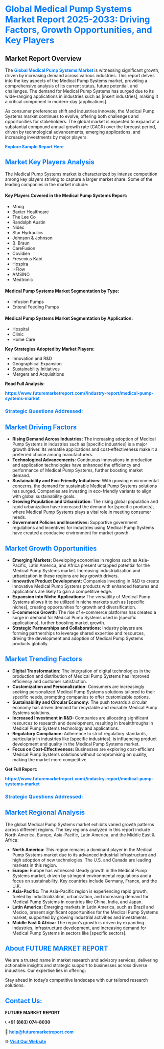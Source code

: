 <h1 style="color: #007BFF;">Global Medical Pump Systems Market Report 2025-2033: Driving Factors, Growth Opportunities, and Key Players</h1>

<section id="overview">
<h2>Market Report Overview</h2>
<p>The <a href="https://www.futuremarketreport.com//industry-report/medical-pump-systems-market" style="color: #007BFF; text-decoration: none;"><strong>Global Medical Pump Systems Market</strong></a> is witnessing significant growth, driven by increasing demand across various industries. This report delves into the key aspects of the Medical Pump Systems market, providing a comprehensive analysis of its current status, future potential, and challenges. The demand for Medical Pump Systems has surged due to its wide-ranging applications in industries such as [insert industries], making it a critical component in modern-day [applications].</p>
<p>As consumer preferences shift and industries innovate, the Medical Pump Systems market continues to evolve, offering both challenges and opportunities for stakeholders. The global market is expected to expand at a substantial compound annual growth rate (CAGR) over the forecast period, driven by technological advancements, emerging applications, and increasing investments by major players.</p>
</section>

<section id="overview">
<p><a href="https://www.futuremarketreport.com//request-sample/reportId=92211" style="color: #007BFF; text-decoration: none;"><strong>Explore Sample Report Here</strong></a></p>
</section>

<section id="key-players">
<h2 style="color: #007BFF;">Market Key Players Analysis</h2>
<p>The Medical Pump Systems market is characterized by intense competition among key players striving to capture a larger market share. Some of the leading companies in the market include:</p>
<h4>Key Players Covered in the Medical Pump Systems Report:</h4>
<ul><li>Moog</li><li>Baxter Healthcare</li><li>The Lee Co</li><li>Randolph Austin</li><li>Nidec</li><li>Star Hydraulics</li><li>Johnson &amp; Johnson</li><li>B. Braun</li><li>CareFusion</li><li>Covidien</li><li>Fresenius Kabi</li><li>Hospira</li><li>I-Flow</li><li>AMSINO</li><li>Medtronic</li></ul>
<h4>Medical Pump Systems Market Segmentation by Type:</h4>
<ul><li>Infusion Pumps</li><li>Enteral Feeding Pumps</li></ul>

<h4>Medical Pump Systems Market Segmentation by Application:</h4>
<ul><li>Hospital</li><li>Clinic</li><li>Home Care</li></ul>
<p><strong>Key Strategies Adopted by Market Players:</strong></p>
<ul>
<li>Innovation and R&D</li>
<li>Geographical Expansion</li>
<li>Sustainability Initiatives</li>
<li>Mergers and Acquisitions</li>
</ul>
</section>

<section>
<p><strong>Read Full Analysis: </strong></p><a href="https://www.futuremarketreport.com//industry-report/medical-pump-systems-market" style="color: #007BFF; text-decoration: none;"><strong>https://www.futuremarketreport.com//industry-report/medical-pump-systems-market</strong></a>
<h3 style="color: #007BFF;">Strategic Questions Addressed:</h3>
</section>

<section id="driving-factors">
<h2 style="color: #007BFF;">Market Driving Factors</h2>
<ul>
<li><strong>Rising Demand Across Industries:</strong> The increasing adoption of Medical Pump Systems in industries such as [specific industries] is a major growth driver. Its versatile applications and cost-effectiveness make it a preferred choice among manufacturers.</li>
<li><strong>Technological Advancements:</strong> Continuous innovations in production and application technologies have enhanced the efficiency and performance of Medical Pump Systems, further boosting market demand.</li>
<li><strong>Sustainability and Eco-Friendly Initiatives:</strong> With growing environmental concerns, the demand for sustainable Medical Pump Systems solutions has surged. Companies are investing in eco-friendly variants to align with global sustainability goals.</li>
<li><strong>Growing Population and Urbanization:</strong> The rising global population and rapid urbanization have increased the demand for [specific products], where Medical Pump Systems plays a vital role in meeting consumer needs.</li>
<li><strong>Government Policies and Incentives:</strong> Supportive government regulations and incentives for industries using Medical Pump Systems have created a conducive environment for market growth.</li>
</ul>
</section>

<section id="growth-opportunities">
<h2 style="color: #007BFF;">Market Growth Opportunities</h2>
<ul>
<li><strong>Emerging Markets:</strong> Developing economies in regions such as Asia-Pacific, Latin America, and Africa present untapped potential for the Medical Pump Systems market. Increasing industrialization and urbanization in these regions are key growth drivers.</li>
<li><strong>Innovative Product Development:</strong> Companies investing in R&D to create innovative Medical Pump Systems products with enhanced features and applications are likely to gain a competitive edge.</li>
<li><strong>Expansion into Niche Applications:</strong> The versatility of Medical Pump Systems allows it to be utilized in niche markets such as [specific niches], creating opportunities for growth and diversification.</li>
<li><strong>E-commerce Growth:</strong> The rise of e-commerce platforms has created a surge in demand for Medical Pump Systems used in [specific applications], further boosting market growth.</li>
<li><strong>Strategic Partnerships and Collaborations:</strong> Industry players are forming partnerships to leverage shared expertise and resources, driving the development and adoption of Medical Pump Systems products globally.</li>
</ul>
</section>

<section id="trending-factors">
<h2 style="color: #007BFF;">Market Trending Factors</h2>
<ul>
<li><strong>Digital Transformation:</strong> The integration of digital technologies in the production and distribution of Medical Pump Systems has improved efficiency and customer satisfaction.</li>
<li><strong>Customization and Personalization:</strong> Consumers are increasingly seeking personalized Medical Pump Systems solutions tailored to their specific needs, prompting companies to offer customizable options.</li>
<li><strong>Sustainability and Circular Economy:</strong> The push towards a circular economy has driven demand for recyclable and reusable Medical Pump Systems solutions.</li>
<li><strong>Increased Investment in R&D:</strong> Companies are allocating significant resources to research and development, resulting in breakthroughs in Medical Pump Systems technology and applications.</li>
<li><strong>Regulatory Compliance:</strong> Adherence to strict regulatory standards, particularly in industries like [specific industries], is influencing product development and quality in the Medical Pump Systems market.</li>
<li><strong>Focus on Cost-Effectiveness:</strong> Businesses are exploring cost-efficient Medical Pump Systems solutions without compromising on quality, making the market more competitive.</li>
</ul>
</section>

<section>
<p><strong>Get Full Report: </strong></p><a href="https://www.futuremarketreport.com//industry-report/medical-pump-systems-market" style="color: #007BFF; text-decoration: none;"><strong>https://www.futuremarketreport.com//industry-report/medical-pump-systems-market</strong></a>
<h3 style="color: #007BFF;">Strategic Questions Addressed:</h3>
</section>


<section id="regional-analysis">
<h2 style="color: #007BFF;">Market Regional Analysis</h2>
<p>The global Medical Pump Systems market exhibits varied growth patterns across different regions. The key regions analyzed in this report include North America, Europe, Asia-Pacific, Latin America, and the Middle East & Africa:</p>
<ul>
<li><strong>North America:</strong> This region remains a dominant player in the Medical Pump Systems market due to its advanced industrial infrastructure and high adoption of new technologies. The U.S. and Canada are leading markets in this region.</li>
<li><strong>Europe:</strong> Europe has witnessed steady growth in the Medical Pump Systems market, driven by stringent environmental regulations and a focus on sustainability. Key countries include Germany, France, and the U.K.</li>
<li><strong>Asia-Pacific:</strong> The Asia-Pacific region is experiencing rapid growth, fueled by industrialization, urbanization, and increasing demand for Medical Pump Systems in countries like China, India, and Japan.</li>
<li><strong>Latin America:</strong> Emerging markets in Latin America, such as Brazil and Mexico, present significant opportunities for the Medical Pump Systems market, supported by growing industrial activities and investments.</li>
<li><strong>Middle East & Africa:</strong> The region’s growth is driven by expanding industries, infrastructure development, and increasing demand for Medical Pump Systems in sectors like [specific sectors].</li>
</ul>
</section>

<footer>
<h2 style="color: #007BFF;">About FUTURE MARKET REPORT</h2>
<p>We are a trusted name in market research and advisory services, delivering actionable insights and strategic support to businesses across diverse industries. Our expertise lies in offering:</p>

<p>Stay ahead in today’s competitive landscape with our tailored research solutions.</p>

<h2 style="color: #007BFF;">Contact Us:</h2>
<p><strong>FUTURE MARKET REPORT</strong></p>
<p>📞 <strong>+91 (883) 074-8030</strong></p>
<p>📧 <strong><a href="mailto:help@futuremarketreport.com" style="color: #007BFF;">help@futuremarketreport.com</a></strong></p>
<p>🌐 <strong><a href="https://www.futuremarketreport.com/" style="color: #007BFF;">Visit Our Website</a></strong></p>
</footer>